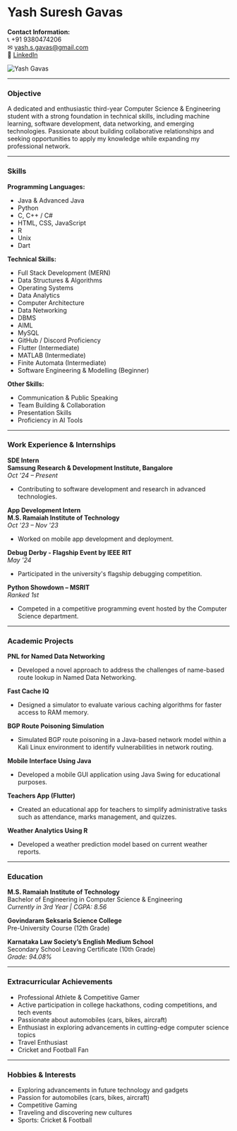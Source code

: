 # Yash Suresh Gavas

**Contact Information:**  
📞 +91 9380474206  
✉ yash.s.gavas@gmail.com  
🔗 [LinkedIn](https://www.linkedin.com/in/Yash-Gavas)

![Yash Gavas](home/guest1/Downloads/yash.jpeg)  <!-- This is your image -->

---

### **Objective**  
A dedicated and enthusiastic third-year Computer Science & Engineering student with a strong foundation in technical skills, including machine learning, software development, data networking, and emerging technologies. Passionate about building collaborative relationships and seeking opportunities to apply my knowledge while expanding my professional network.

---

### **Skills**  

**Programming Languages:**  
- Java & Advanced Java  
- Python  
- C, C++ / C#  
- HTML, CSS, JavaScript  
- R  
- Unix  
- Dart  

**Technical Skills:**  
- Full Stack Development (MERN)  
- Data Structures & Algorithms  
- Operating Systems  
- Data Analytics  
- Computer Architecture  
- Data Networking  
- DBMS  
- AIML  
- MySQL  
- GitHub / Discord Proficiency  
- Flutter (Intermediate)  
- MATLAB (Intermediate)  
- Finite Automata (Intermediate)  
- Software Engineering & Modelling (Beginner)  

**Other Skills:**  
- Communication & Public Speaking  
- Team Building & Collaboration  
- Presentation Skills  
- Proficiency in AI Tools  

---

### **Work Experience & Internships**  

**SDE Intern**  
**Samsung Research & Development Institute, Bangalore**  
*Oct '24 – Present*  
- Contributing to software development and research in advanced technologies.

**App Development Intern**  
**M.S. Ramaiah Institute of Technology**  
*Oct '23 – Nov '23*  
- Worked on mobile app development and deployment.  

**Debug Derby - Flagship Event by IEEE RIT**  
*May '24*  
- Participated in the university's flagship debugging competition.  

**Python Showdown – MSRIT**  
*Ranked 1st*  
- Competed in a competitive programming event hosted by the Computer Science department.  

---

### **Academic Projects**  

**PNL for Named Data Networking**  
- Developed a novel approach to address the challenges of name-based route lookup in Named Data Networking.

**Fast Cache IQ**  
- Designed a simulator to evaluate various caching algorithms for faster access to RAM memory.

**BGP Route Poisoning Simulation**  
- Simulated BGP route poisoning in a Java-based network model within a Kali Linux environment to identify vulnerabilities in network routing.

**Mobile Interface Using Java**  
- Developed a mobile GUI application using Java Swing for educational purposes.

**Teachers App (Flutter)**  
- Created an educational app for teachers to simplify administrative tasks such as attendance, marks management, and quizzes.

**Weather Analytics Using R**  
- Developed a weather prediction model based on current weather reports.

---

### **Education**  

**M.S. Ramaiah Institute of Technology**  
Bachelor of Engineering in Computer Science & Engineering  
*Currently in 3rd Year | CGPA: 8.56*  

**Govindaram Seksaria Science College**  
Pre-University Course (12th Grade)

**Karnataka Law Society’s English Medium School**  
Secondary School Leaving Certificate (10th Grade)  
*Grade: 94.08%*  

---

### **Extracurricular Achievements**  
- Professional Athlete & Competitive Gamer  
- Active participation in college hackathons, coding competitions, and tech events  
- Passionate about automobiles (cars, bikes, aircraft)  
- Enthusiast in exploring advancements in cutting-edge computer science topics  
- Travel Enthusiast  
- Cricket and Football Fan  

---

### **Hobbies & Interests**  
- Exploring advancements in future technology and gadgets  
- Passion for automobiles (cars, bikes, aircraft)  
- Competitive Gaming  
- Traveling and discovering new cultures  
- Sports: Cricket & Football
